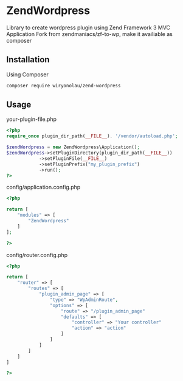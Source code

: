 # ZendWordpress

Library to create wordpress plugin using Zend Framework 3 MVC Application
Fork from zendmaniacs/zf-to-wp, make it availiable as composer

## Installation

Using Composer
```bash
composer require wiryonolau/zend-wordpress
```

## Usage

your-plugin-file.php
```php
<?php
require_once plugin_dir_path(__FILE__). '/vendor/autoload.php';

$zendWordpress = new ZendWordpress\Application();
$zendWordpress->setPluginDirectory(plugin_dir_path(__FILE__))
            ->setPluginFile(__FILE__)
            ->setPluginPrefix("my_plugin_prefix")
            ->run();
?>
```

config/application.config.php

```php
<?php

return [
    "modules" => [
        "ZendWordpress"
    ]
];

?>
```

config/router.config.php
```php
<?php

return [
    "router" => [
        "routes" => [
            "plugin_admin_page" => [
                "type" => "WpAdminRoute",
                "options" => [
                    "route" => "/plugin_admin_page"
                    "defaults" => [
                        "controller" => "Your controller"
                        "action" => "action"
                    ]
                ]
            ]
        ]
    ]
]

?>
```
